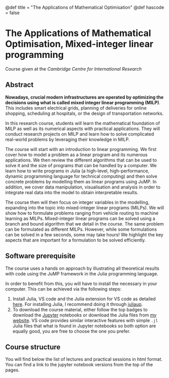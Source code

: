 @def title = "The Applications of Mathematical Optimisation"
@def hascode = false

# The Applications of Mathematical Optimisation, Mixed-integer linear programming

Course given at the *Cambridge Centre for International Research*

## Abstract

**Nowadays, crucial modern infrastructures are operated by optimizing the decisions using what is called mixed integer linear programming (MILP)**.
This includes smart electrical grids, planning of deliveries for online shopping, scheduling at hospitals, or the design of transportation networks.

In this research course, students will learn the mathematical foundation of MILP as well as its numerical aspects with practical applications.
They will conduct research projects on MILP and learn how to solve complicated real-world problems by leveraging their knowledge in MILP.

The course will start with an introduction to linear programming.
We first cover how to model a problem as a linear program and its numerous applications.
We then review the different algorithms that can be used to solve it and the size of programs that can be handled by a computer.
We learn how to write programs in Julia (a high-level, high-performance, dynamic programming language for technical computing)
and then solve concrete problems by modelling them as linear programs using JuMP.
In addition, we cover data manipulation, visualisation and analysis in order to integrate real data into the model to obtain interpretable results.

The course then will then focus on integer variables in the modelling, expanding into the topic into mixed-integer linear programs (MILPs).
We will show how to formulate problems ranging from vehicle routing to machine learning as MILPs.
Mixed-integer linear programs can be solved using a branch and bound algorithm that we detail in the course.
The same problem can be formulated as different MILPs.
However, while some formulations can be solved in a few seconds, some may take hours!
We highlight the key aspects that are important for a formulation to be solved efficiently.

## Software prerequisite

The course uses a hands on approach by illustrating all theoretical results with
code using the JuMP framework in the Julia programming language.

In order to benefit from this, you will have to install the necessary in your computer.
This can be achieved via the following steps:
1. Install Julia, VS code and the Julia extension for VS code as detailed [here](https://code.visualstudio.com/docs/languages/julia#_getting-started).
   For installing Julia, I recommend doing it through [juliaup](https://julialang.org/downloads/#juliaup_-_julia_version_manager).
2. To download the course material, either follow the top badges to download the [Jupyter](https://jupyter.org/) notebooks or download the Julia files from [my website](https://github.com/blegat/blegat.github.io/tree/main/ccir). VS code provides similar interactive features with simple `.jl` Julia files
that what is found in Jupyter notebooks so both option are equally good, you are free to choose the one you prefer.

## Course structure

You will find below the list of lectures and practical sessions in html format.
You can find a link to the jupyter notebook versions from the top of the pages.
